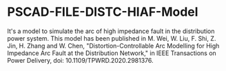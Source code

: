 # PSCAD-FILE-DISTC-HIAF-Model
It's a model to simulate the arc of high impedance fault in the distribution power system. This model has been published in M. Wei, W. Liu, F. Shi, Z. Jin, H. Zhang and W. Chen, "Distortion-Controllable Arc Modelling for High Impedance Arc Fault at the Distribution Network," in IEEE Transactions on Power Delivery, doi: 10.1109/TPWRD.2020.2981376.
